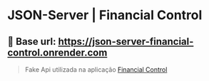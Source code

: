 # JSON-Server | Financial Control

## 🔰 Base url: https://json-server-financial-control.onrender.com
> Fake Api utilizada na aplicação <a href="https://github.com/Kenzie-Academy-Brasil-Developers/kenziehub-api" target="_blank"> Financial Control </a>

